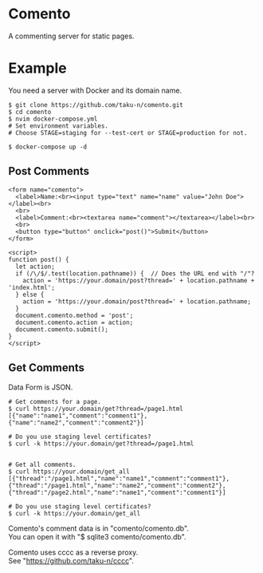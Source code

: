 # Comento
A commenting server for static pages.

Example
=======

You need a server with Docker and its domain name.

```
$ git clone https://github.com/taku-n/comento.git
$ cd comento
$ nvim docker-compose.yml
# Set environment variables.
# Choose STAGE=staging for --test-cert or STAGE=production for not.

$ docker-compose up -d
```

## Post Comments

```
<form name="comento">
  <label>Name:<br><input type="text" name="name" value="John Doe"></label><br>
  <br>
  <label>Comment:<br><textarea name="comment"></textarea></label><br>
  <br>
  <button type="button" onclick="post()">Submit</button>
</form>

<script>
function post() {
  let action;
  if (/\/$/.test(location.pathname)) {  // Does the URL end with "/"?
    action = 'https://your.domain/post?thread=' + location.pathname + 'index.html';
  } else {
    action = 'https://your.domain/post?thread=' + location.pathname;
  }
  document.comento.method = 'post';
  document.comento.action = action;
  document.comento.submit();
}
</script>
```

## Get Comments

Data Form is JSON.

```
# Get comments for a page.
$ curl https://your.domain/get?thread=/page1.html
[{"name":"name1","comment":"comment1"},{"name":"name2","comment":"comment2"}]

# Do you use staging level certificates?
$ curl -k https://your.domain/get?thread=/page1.html


# Get all comments.
$ curl https://your.domain/get_all
[{"thread":"/page1.html","name":"name1","comment":"comment1"},{"thread":"/page1.html","name":"name2","comment":"comment2"},{"thread":"/page2.html","name":"name1","comment":"comment1"}]

# Do you use staging level certificates?
$ curl -k https://your.domain/get_all
```

Comento's comment data is in "comento/comento.db".  
You can open it with "$ sqlite3 comento/comento.db".

Comento uses cccc as a reverse proxy.  
See "https://github.com/taku-n/cccc".
